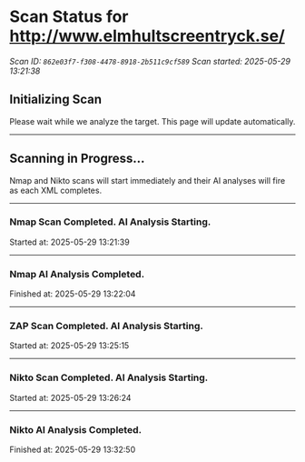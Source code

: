 # Scan Status for http://www.elmhultscreentryck.se/

*Scan ID: `862e03f7-f308-4478-8918-2b511c9cf589`*
*Scan started: 2025-05-29 13:21:38*

## Initializing Scan

Please wait while we analyze the target. This page will update automatically.

---

## Scanning in Progress...

Nmap and Nikto scans will start immediately and their AI analyses will fire as each XML completes.

---

### Nmap Scan Completed. AI Analysis Starting.
Started at: 2025-05-29 13:21:39


---

### Nmap AI Analysis Completed.
Finished at: 2025-05-29 13:22:04


---

### ZAP Scan Completed. AI Analysis Starting.
Started at: 2025-05-29 13:25:15


---

### Nikto Scan Completed. AI Analysis Starting.
Started at: 2025-05-29 13:26:24


---

### Nikto AI Analysis Completed.
Finished at: 2025-05-29 13:32:50


